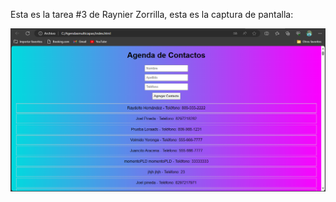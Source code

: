 Esta es la tarea #3 de Raynier Zorrilla, esta es la captura de pantalla:

![Mi captura de pantalla](mitarea.png)